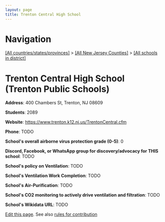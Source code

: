 ```yaml
---
layout: page
title: Trenton Central High School
---
```

# Navigation

[[All countries/states/provinces]](../../../..) > [[All New Jersey Counties]](../../..) > [[All schools in district]](..)

# Trenton Central High School (Trenton Public Schools)

**Address**: 400 Chambers St, Trenton, NJ 08609

**Students**: 2089

**Website**: <https://www.trenton.k12.nj.us/TrentonCentral.cfm>

**Phone**: TODO

**School's overall airborne virus protection grade (0-5)**: 0

**Discord, Facebook, or WhatsApp group for discovery/advocacy for THIS school**: TODO

**School's policy on Ventilation**: TODO

**School's Ventilation Work Completion**: TODO

**School's Air-Purification**: TODO

**School's CO2 monitoring to actively drive ventilation and filtration**: TODO

**School's Wikidata URL**: TODO


[Edit this page](https://github.com/ventilate-schools/NJ/edit/main/./Mercer/Trenton_Public_Schools/Trenton_Central_High_School.md). See also [rules for contribution](../../../contribution-rules/)